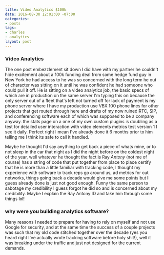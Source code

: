 ```yaml
---
title: Video Analytics $100k
date: 2016-08-30 12:01:00 -07:00
categories:
- posts
tags:
- charles
- analytics
layout: post
---
```


### Video Analytics
The one post embezzlement sit down I did have with my partner he couldn't hide excitement about a 100k funding deal from some hedge fund guy in New York he had access to he was so concerned with the long term he out of character was sitting on it until he was confident he had someone who could pull it off. He is sitting on a video analytics job, the basic specs of which are in production on the same server I'm typing this on because the only server out of a fleet that's left not turned off for lack of payment is my phone server where I have my production use VBX 100 phone lines for other projects that get routed through here and drafts of my now ruined RTC, SIP, and conferencing software each of which was supposed to be a company anyway. the stats page on a one of my own custom plugins is doubling as a test for detailed user interaction with video elements metrics test version 1 I see it daily. Perfect right I mean I've already done it 6 months prior to him telling me I think its safe to call it handled.

Maybe he thought I'd say anything to get back a piece of whats mine, or to not sleep in the car that night as I did the night before on the coldest night of the year, well whatever he thought the fact is Ray *Antony* (not me of course) has a string of code that put together from place to place certify that he is more than a little familiar with tracking code, I thought my experience with software to track reps go around us, ad metrics for out networks, things going back a decade would give me some points but I guess already done is just not good enough. Funny the same person to sabotage my credibility I guess forgot he did so and is concerned about my credibility. Maybe I explain the Ray Antony ID and take him through some things lol! 

### why were you building analytics software?
Many reasons I needed to prepare for having to rely on myself and not use Google for security, and at the same time the success of a couple projects was such that my old code stitched together over the decade (yes you heard right I've actually wrote tracking software before holy shit!), well it was breaking under the traffic and just not designed for the current demands. 
